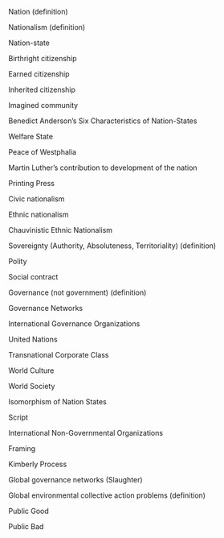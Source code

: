 Nation (definition)

Nationalism (definition)

Nation-state

Birthright citizenship

Earned citizenship

Inherited citizenship

Imagined community

Benedict Anderson’s Six Characteristics of Nation-States

Welfare State

Peace of Westphalia

Martin Luther’s contribution to development of the nation

Printing Press

Civic nationalism

Ethnic nationalism

Chauvinistic Ethnic Nationalism

Sovereignty (Authority, Absoluteness, Territoriality) (definition)

Polity

Social contract

Governance (not government) (definition)

Governance Networks

International Governance Organizations

United Nations

Transnational Corporate Class

World Culture

World Society

Isomorphism of Nation States

Script

International Non-Governmental Organizations

Framing

Kimberly Process

Global governance networks (Slaughter)

Global environmental collective action problems (definition)

Public Good

Public Bad

